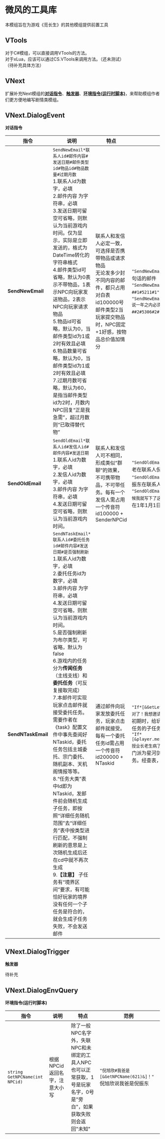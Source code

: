 # 微风的工具库
本模组旨在为游戏《觅长生》的其他模组提供前置工具

## VTools
对于C#模组，可以直接调用VTools的方法。<br>
对于xLua，应该可以通过CS.VTools来调用方法。（还未测试）<br>
（待补充具体方法）

## VNext
扩展补充Next模组的[**对话指令**](#vnextdialogevent "VNext.DialogEvent")、[**触发器**](#vnextdialogtrigger "VNext.DialogTrigger")、[**环境指令(运行时脚本)**](#vnextdialogenvquery "VNext.DialogEnvQuery")，来帮助模组作者们更方便地编写剧情类模组。

## VNext.DialogEvent
**对话指令**

|指令|说明|特点|范例|
|---|---|---|---|
| **SendNewEmail** | `SendNewEmail*联系人id#邮件内容#发送日期#邮件类型id#物品id#物品数量#过期月数` <br>1.联系人id为数字，必填 <br>2.邮件内容 为字符串，必填 <br>3.发送日期可留空可省略，则默认为当前游戏内时间。仅为显示，实际是立即发送的，格式为DateTime转化的字符串格式 <br>4.邮件类型id可省略，默认为0表示不带物品，1表示NPC向玩家发送物品，2表示NPC向玩家请求物品 <br>5.物品id可省略，默认为0，当邮件类型id为1或2时有效且必填 <br>6.物品数量可省略，默认为0，当邮件类型id为1或2时有效且必填 <br>7.过期月数可省略，默认为60，是指当邮件类型id为2时，月数内NPC回复“正是我急需”，超过月数则“已取得替代物”  | 联系人和发信人必定一致，可选择是否携带物品或请求物品 <br>无论发多少封不同内容的邮件，都只占用对白表id100000号  <br>邮件类型2当玩家提交物品时，NPC固定+1好感，按物品总价值加情分 | `"SendNewEmail*609#啊这。。（脸红）"` 倪旭欣发送一句话的邮件 <br>`"SendNewEmail*609#那个，我有东西要送给你##1#5211#1"` 倪旭欣发送带一个丹药物品的邮件 <br>`"SendNewEmail*615#兄弟，我撸铁时肌肉拉伤了，大夫说一年之内必须服用金刚铁骨丹，求帮忙啊！##2#5306#2#12"` 百里奇求丹药 |
| **SendOldEmail** | `SendOldEmail*联系人id#发信人id#邮件内容#发送日期` <br>1.联系人id为数字，必填 <br>2.发信人id为数字，必填 <br>3.邮件内容 为字符串，必填 <br>4.发送日期可留空可省略，则默认为当前游戏内时间。 | 联系人和发信人可不相同，形成类似“群聊”的效果，不可携带物品，不可带任务。每有一个发信人需占用一个传音符id100000 + SenderNPCid | `"SendOldEmail*609#2#你小子看上我们姑娘了吧？"` 魏老在联系人倪旭欣下发信 <br>`"SendOldEmail*609#621#小子你又皮痒了是吧？"` 倪振东在联系人倪旭欣下发信  <br>`"SendOldEmail*614#1646#宝贝女儿\r\n当你出生的时候我就写下了这封信#0001/01/01"` 林沐心展示她父亲在1年1月1日写的信 |
| **SendNTaskEmail** | `SendNTaskEmail*联系人id#委托任务id#邮件内容#发送日期#是否强制刷新` <br>1.联系人id为数字，必填 <br>2.委托任务id为数字，必填 <br>3.邮件内容 为字符串，必填 <br>4.发送日期可留空可省略，则默认为当前游戏内时间。 <br>5.是否强制刷新为布尔类型，可省略，默认为false <br>6.游戏内的任务分为**传闻任务**（主线支线）和**委托任务**（可反复接取完成） <br>7.本邮件可实现玩家点击邮件就接受委托任务。需要作者在《task》配置文件中事先查阅好NTaskid，委托任务包括主城委托、宗门委托、随机副本、天机阁情报等等。 <br>8.“任务大类”表中Id即为NTaskid，发邮件前会随机生成子任务，即按照“详细任务随机范围”去“详细任务”表中按类型进行匹配，不强制刷新的意思是上次随机生成后还在cd中就不再次生成 <br>9.**【注意】** 子任务有“境界区间”要求，有可能恰好玩家的境界没有任何一个子任务是符合的，就会生成子任务失败，不会发送邮件 | 通过邮件向玩家发放委托任务，玩家点击邮件就接受。每有一个委托任务id需占用一个传音符id200000 + NTaskid |`"If*[&GetLevel()>1&]#SendNTaskEmail*609#150#对了！我想邀请你一起去除妖！"` 当玩家境界高于练气初期时，给玩家发放“除妖”委托任务。经查表，此任务的子任务“境界区间”要求没有1级 <br>`"If*[&player.menPai==4&]#SendNTaskEmail*301#703#授业长老生病了，你能代替他去完成授业任务吗？"` 当玩家门派为星河剑派时，给玩家发放星河的授业长老任务。经查表，各门派长老任务id不同 |

## VNext.DialogTrigger
**触发器**

待补充

## VNext.DialogEnvQuery
**环境指令(运行时脚本)**

|指令|说明|特点|范例|
|---|---|---|---|
| `string GetNPCName(int NPCid)` | 根据NPCid返回名字，注意大小写 | 除了一般NPC名字外，失联NPC和未绑定的工具人NPC也可以正常获取，1号是玩家名字，0号是"旁白"，如果获取失败则会返回"未知" | `"倪旭欣#我爸是[&GetNPCName(621)&]！"` 倪旭欣说我爸是倪振东 |